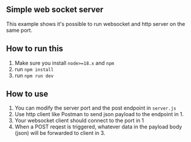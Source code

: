 ## Simple web socket server

This example shows it's possible to run websocket and http server on the same port.

## How to run this

1. Make sure you install `node>=18.x` and `npm`
2. run `npm install`
3. run `npm run dev`

## How to use

1. You can modify the server port and the post endpoint in `server.js`
2. Use http client like Postman to send json payload to the endpoint in 1.
3. Your websocket client should connect to the port in 1
4. When a POST reqest is triggered, whatever data in the payload body (json) will be forwarded to client in 3. 